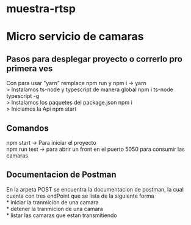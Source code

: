 # muestra-rtsp

<h1> Micro servicio de camaras </h1>

<h2>Pasos para desplegar proyecto o correrlo pro primera ves</h2>

<p>  
    Con para usar "yarn" remplace npm run y npm i -> yarn
    <br/>
    > Instalamos ts-node y typescript de manera global
    npm i ts-node typescript -g
    <br/>
    > Instalamos los paquetes del package.json
    npm i
    <br/>
    > Iniciamos la Api
    npm start
    
<p/>

<h2>Comandos</h2>

<p>   
    npm start -> Para iniciar el proyecto
    <br/>
    npm run test -> para abrir un front en el puerto 5050 para consumir las camaras
<p/>

<h2>Documentacion de Postman</h2>

<p>    En la arpeta POST se encuentra la documentacion de postman, la cual cuenta con tres endPoint que se lista de la siguiente forma
    <br/>
* iniciar la tranmicion de una camara <br/>
* detener la tranmicion de una camara    <br/>
* listar las camaras que estan transmitiendo <br/>
<p/>


